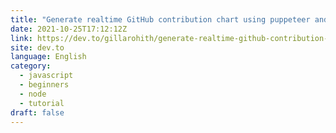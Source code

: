 ```yaml
---
title: "Generate realtime GitHub contribution chart using puppeteer and update it realtime in your twitter banner."
date: 2021-10-25T17:12:12Z
link: https://dev.to/gillarohith/generate-realtime-github-contribution-chart-using-puppeteer-and-update-it-realtime-in-your-twitter-banner-3l32?utm_medium=RSS&utm_source=news.12bit.vn
site: dev.to
language: English
category:
  - javascript
  - beginners
  - node
  - tutorial
draft: false
---
```

